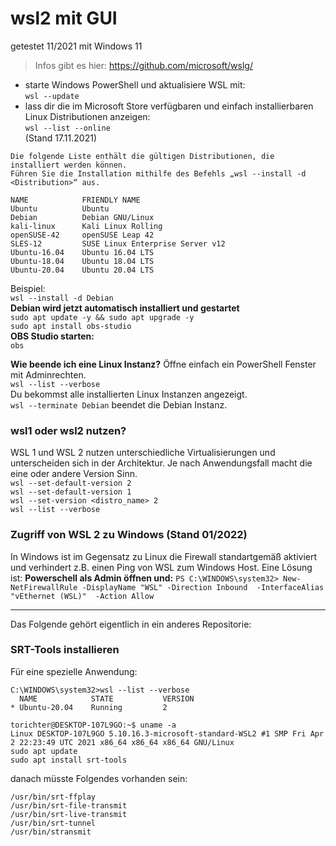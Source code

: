 # wsl2 mit GUI
getestet 11/2021 mit Windows 11  
> Infos gibt es hier: https://github.com/microsoft/wslg/  
* starte Windows PowerShell und aktualisiere WSL mit:   
`wsl --update`  
* lass dir die im Microsoft Store verfügbaren und einfach installierbaren Linux Distributionen anzeigen:  
`wsl --list --online`  
(Stand 17.11.2021)   
```
Die folgende Liste enthält die gültigen Distributionen, die installiert werden können.
Führen Sie die Installation mithilfe des Befehls „wsl --install -d <Distribution>“ aus.

NAME            FRIENDLY NAME
Ubuntu          Ubuntu
Debian          Debian GNU/Linux
kali-linux      Kali Linux Rolling
openSUSE-42     openSUSE Leap 42
SLES-12         SUSE Linux Enterprise Server v12
Ubuntu-16.04    Ubuntu 16.04 LTS
Ubuntu-18.04    Ubuntu 18.04 LTS
Ubuntu-20.04    Ubuntu 20.04 LTS
```

Beispiel:  
`wsl --install -d Debian`  
**Debian wird jetzt automatisch installiert und gestartet**  
`sudo apt update -y && sudo apt upgrade -y`  
`sudo apt install obs-studio`  
**OBS Studio starten:**  
`obs`  

**Wie beende ich eine Linux Instanz?**
Öffne einfach ein PowerShell Fenster mit Adminrechten.  
`wsl --list --verbose`  
Du bekommst alle installierten Linux Instanzen angezeigt.  
`wsl --terminate Debian`  beendet die Debian Instanz.  

### wsl1 oder wsl2 nutzen?
WSL 1 und WSL 2 nutzen unterschiedliche Virtualisierungen und unterscheiden sich in der Architektur. Je nach Anwendungsfall macht die eine oder andere Version Sinn.  
`wsl --set-default-version 2`  
`wsl --set-default-version 1`  
`wsl --set-version <distro_name> 2`  
`wsl --list --verbose` 

### Zugriff von WSL 2 zu Windows (Stand 01/2022)
In Windows ist im Gegensatz zu Linux die Firewall standartgemäß aktiviert und verhindert z.B. einen Ping von WSL zum Windows Host. Eine Lösung ist:
**Powerschell als Admin öffnen und:**
`PS C:\WINDOWS\system32> New-NetFirewallRule -DisplayName "WSL" -Direction Inbound  -InterfaceAlias "vEthernet (WSL)"  -Action Allow`  

--- 
Das Folgende gehört eigentlich in ein anderes Repositorie:  
### SRT-Tools installieren
Für eine spezielle Anwendung:
```
C:\WINDOWS\system32>wsl --list --verbose
  NAME            STATE           VERSION
* Ubuntu-20.04    Running         2
```
```
torichter@DESKTOP-107L9GO:~$ uname -a
Linux DESKTOP-107L9GO 5.10.16.3-microsoft-standard-WSL2 #1 SMP Fri Apr 2 22:23:49 UTC 2021 x86_64 x86_64 x86_64 GNU/Linux
sudo apt update
sudo apt install srt-tools
```
danach müsste Folgendes vorhanden sein:
```
/usr/bin/srt-ffplay
/usr/bin/srt-file-transmit
/usr/bin/srt-live-transmit
/usr/bin/srt-tunnel
/usr/bin/stransmit
```
